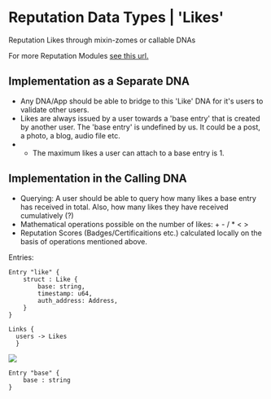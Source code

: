 # Reputation Data Types | 'Likes'
Reputation Likes through mixin-zomes or callable DNAs

For more Reputation Modules [see this url.](https://sacred-capital.gitbook.io/sacred-capital/documentation/technical/reputation-data-types)

## Implementation as a Separate DNA

- Any DNA/App should be able to bridge to this 'Like' DNA for it's users to validate other users.
- Likes are always issued by a user towards a 'base entry' that is created by another user. The 'base entry' is undefined by us. It could be a post, a photo, a blog, audio file etc.
- - The maximum likes a user can attach to a base entry is 1. 

## Implementation in the Calling DNA

- Querying: A user should be able to query how many likes a base entry has received in total. Also, how many likes they have received cumulatively (?) 
- Mathematical operations possible on the number of likes: + - / * < > 
- Reputation Scores (Badges/Certificaitions etc.) calculated locally on the basis of operations mentioned above.


Entries:

```
Entry "like" {
    struct : Like {
        base: string,
        timestamp: u64,
        auth_address: Address,
    }
}

Links {
  users -> Likes
  }
```

![](https://i.imgur.com/XiFC9LF.png)





```
Entry "base" {
    base : string
}
```

